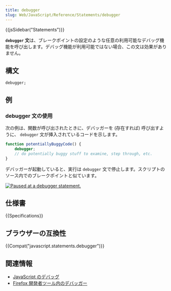 ```yaml
---
title: debugger
slug: Web/JavaScript/Reference/Statements/debugger
---
```


{{jsSidebar("Statements")}}

**`debugger` 文**は、ブレークポイントの設定のような任意の利用可能なデバッグ機能を呼び出します。デバッグ機能が利用可能ではない場合、この文は効果がありません。

## 構文

```
debugger;
```

## 例

### debugger 文の使用

次の例は、関数が呼び出されたときに、デバッガーを (存在すれば) 呼び出すように、 `debugger` 文が挿入されているコードを示します。

```js
function potentiallyBuggyCode() {
    debugger;
    // do potentially buggy stuff to examine, step through, etc.
}
```

デバッガーが起動していると、実行は `debugger` 文で停止します。スクリプトのソース内でのブレークポイントと似ています。

[![Paused at a debugger statement.](https://mdn.mozillademos.org/files/6963/Screen%20Shot%202014-02-07%20at%209.14.35%20AM.png)](https://mdn.mozillademos.org/files/6963/Screen%20Shot%202014-02-07%20at%209.14.35%20AM.png)

## 仕様書

{{Specifications}}

## ブラウザーの互換性

{{Compat("javascript.statements.debugger")}}

## 関連情報

- [JavaScript のデバッグ](/ja/docs/Mozilla/Debugging/Debugging_JavaScript)
- [Firefox 開発者ツール内のデバッガー](/ja/docs/Tools/Debugger)
